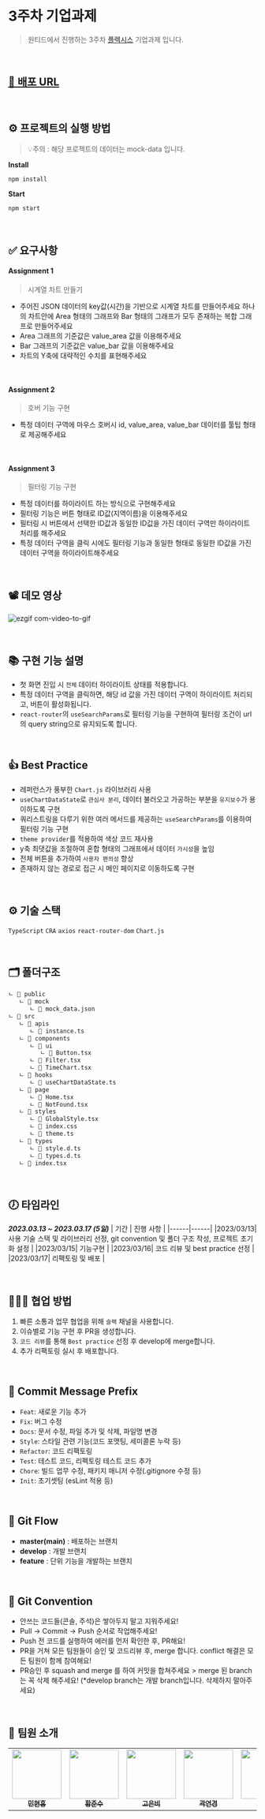 # 3주차 기업과제

> 원티드에서 진행하는 3주차 [플렉시스](http://flexsys.co.kr/) 기업과제 입니다.

<br/>

## [🔗 배포 URL](https://pre-onboarding-9th-3-9.vercel.app)

<br/>

## ⚙️ 프로젝트의 실행 방법

> 💡주의 : 해당 프로젝트의 데이터는 mock-data 입니다.

**Install**

```bash
npm install
```

**Start**

```bash
npm start
```

<br/>

## ✅ 요구사항

#### Assignment 1

> 시계열 차트 만들기
- 주어진 JSON 데이터의 key값(시간)을 기반으로 시계열 차트를 만들어주세요
하나의 차트안에 Area 형태의 그래프와 Bar 형태의 그래프가 모두 존재하는 복합 그래프로 만들어주세요
- Area 그래프의 기준값은 value_area 값을 이용해주세요
- Bar 그래프의 기준값은 value_bar 값을 이용해주세요
- 차트의 Y축에 대략적인 수치를 표현해주세요

<br/>

#### Assignment 2

> 호버 기능 구현
- 특정 데이터 구역에 마우스 호버시 id, value_area, value_bar 데이터를 툴팁 형태로 제공해주세요

<br/>

#### Assignment 3

> 필터링 기능 구현
- 특정 데이터를 하이라이트 하는 방식으로 구현해주세요
- 필터링 기능은 버튼 형태로 ID값(지역이름)을 이용해주세요
- 필터링 시 버튼에서 선택한 ID값과 동일한 ID값을 가진 데이터 구역만 하이라이트 처리를 해주세요
- 특정 데이터 구역을 클릭 시에도 필터링 기능과 동일한 형태로 동일한 ID값을 가진 데이터 구역을 하이라이트해주세요

<br />

## 📽️ 데모 영상
![ezgif com-video-to-gif](https://user-images.githubusercontent.com/90454621/225868798-925262e9-2aa1-4f53-9fe8-eee2ce9d144c.gif)

<br/>

## 📚 구현 기능 설명
- 첫 화면 진입 시 `전체` 데이터 하이라이트 상태를 적용합니다.
- 특정 데이터 구역을 클릭하면, 해당 id 값을 가진 데이터 구역이 하이라이트 처리되고, 버튼이 활성화됩니다.
- `react-router`의 `useSearchParams`로 필터링 기능을 구현하여 필터링 조건이 url의 query string으로 유지되도록 합니다.

<br/>

## 👍 Best Practice
- 레퍼런스가 풍부한 `Chart.js` 라이브러리 사용
- `useChartDataState`로 `관심사 분리`, 데이터 불러오고 가공하는 부분을 `유지보수`가  용이하도록 구현 
- 쿼리스트링을 다루기 위한 여러 메서드를 제공하는 `useSearchParams`를 이용하여 필터링 기능 구현 
- `theme provider`를 적용하여 색상 코드 재사용
- y축 최댓값을 조절하여 혼합 형태의 그래프에서 데이터 `가시성`을 높임
- 전체 버튼을 추가하여 `사용자 편의성` 향상
- 존재하지 않는 경로로 접근 시 메인 페이지로 이동하도록 구현

<br/>

## ⚙️ 기술 스택
`TypeScript`
`CRA`
`axios`
`react-router-dom`
`Chart.js`

<br/>

## 🗂️ 폴더구조

```bash
ㄴ 📁 public
   ㄴ 📁 mock
      ㄴ 📄 mock_data.json
ㄴ 📁 src
   ㄴ 📁 apis
      ㄴ 📄 instance.ts
   ㄴ 📁 components
      ㄴ 📁 ui
         ㄴ 📄 Button.tsx
      ㄴ 📄 Filter.tsx
      ㄴ 📄 TimeChart.tsx
   ㄴ 📁 hooks
      ㄴ 📄 useChartDataState.ts
   ㄴ 📁 page
      ㄴ 📄 Home.tsx
      ㄴ 📄 NotFound.tsx
   ㄴ 📁 styles
      ㄴ 📄 GlobalStyle.tsx
      ㄴ 📄 index.css
      ㄴ 📄 theme.ts
   ㄴ 📁 types
      ㄴ 📄 style.d.ts
      ㄴ 📄 types.d.ts
   ㄴ 📄 index.tsx

```

<br/>

## 🕖 타임라인

**_2023.03.13 ~ 2023.03.17 (5일)_**
| 기간 | 진행 사항 |
|------|------|
|2023/03/13| 사용 기술 스택 및 라이브러리 선정, git convention 및 폴더 구조 작성, 프로젝트 초기화 설정 |
|2023/03/15| 기능구현 |
|2023/03/16| 코드 리뷰 및 best practice 선정 |
|2023/03/17| 리팩토링 및 배포 |

<br/>

## 🧑🏻‍🏫 협업 방법

1. 빠른 소통과 업무 협업을 위해 `슬랙` 채널을 사용합니다.
2. 이슈별로 기능 구현 후 PR을 생성합니다.
3. `코드 리뷰`를 통해 `Best practice` 선정 후 develop에 merge합니다.
4. 추가 리팩토링 실시 후 배포합니다.

<br/>

## 📖 Commit Message Prefix

- `Feat`: 새로운 기능 추가
- `Fix`: 버그 수정
- `Docs`: 문서 수정, 파일 추가 및 삭제, 파일명 변경
- `Style`: 스타일 관련 기능(코드 포맷팅, 세미콜론 누락 등)
- `Refactor`: 코드 리팩토링
- `Test`: 테스트 코드, 리펙토링 테스트 코드 추가
- `Chore`: 빌드 업무 수정, 패키지 매니저 수정(.gitignore 수정 등)
- `Init`: 초기셋팅 (esLint 적용 등)

<br/>

## 📖 Git Flow

- **master(main)** : 배포하는 브랜치
- **develop** : 개발 브랜치
- **feature** : 단위 기능을 개발하는 브랜치

<br/>

## 📖 Git Convention

- 안쓰는 코드들(콘솔, 주석)은 쌓아두지 말고 지워주세요!
- Pull → Commit → Push 순서로 작업해주세요!
- Push 전 코드를 실행하여 에러를 먼저 확인한 후, PR해요!
- PR을 거쳐 모든 팀원들이 승인 및 코드리뷰 후, merge 합니다. conflict 해결은 모든 팀원이 함께 참여해요!
- PR승인 후 squash and merge 를 하여 커밋을 합쳐주세요 > merge 된 branch는 꼭 삭제 해주세요!
  (\*develop branch는 개발 branch입니다. 삭제하지 말아주세요)

<br/>

## 🥸 팀원 소개

<table>
<tbody>
<tr>
<td  align="center">
<a  href="https://github.com/minhyeonhong"><img  src="https://avatars.githubusercontent.com/u/90454621?v=4(https://avatars.githubusercontent.com/u/90454621?v=4)"  width="100px;"  alt=""/>
<br  /><sub><b>민현홍</b></sub></a><br  /></td>

<td  align="center"><a  href="https://github.com/Hwang-Junsu"><img  src="https://avatars.githubusercontent.com/u/80745897?v=4(https://avatars.githubusercontent.com/u/80745897?v=4)"  width="100px;"  alt=""/><br  /><sub><b>황준수</b></sub></a><br  /></td>

<td  align="center"><a  href="https://github.com/eunrain"><img  src="https://avatars.githubusercontent.com/u/113877276?v=4(https://avatars.githubusercontent.com/u/113877276?v=4)"  width="100px;"  alt=""/><br  /><sub><b>고은비</b></sub></a><br  /></td>

<td  align="center"><a  href="https://github.com/yeon-kk"><img  src="https://avatars.githubusercontent.com/u/86847564?v=4(https://avatars.githubusercontent.com/u/86847564?v=4)"  width="100px;"  alt=""/><br  /><sub><b>곽연경</b></sub></a><br  /></td>

<td  align="center"><a  href="https://github.com/whl5105"><img  src="https://avatars.githubusercontent.com/u/73993670?v=4(https://avatars.githubusercontent.com/u/73993670?v=4)"  width="100px;"  alt=""/><br  /><sub><b>최수인</b></sub></a><br  /></td>

<td  align="center"><a  href="https://github.com/minhyeonhong"><img  src="https://avatars.githubusercontent.com/u/90454621?v=4(https://avatars.githubusercontent.com/u/90454621?v=4)"  width="100px;"  alt=""/><br  /><sub><b>김민영</b></sub></a><br  /></td>

</tbody>
</table>
